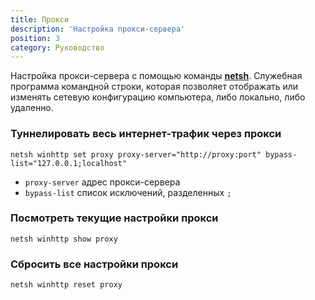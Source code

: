 ```yaml
---
title: Прокси
description: 'Настройка прокси-сервера'
position: 3
category: Руководство
---
```


Настройка прокси-сервера с помощью команды **[netsh](https://docs.microsoft.com/en-us/windows-server/administration/windows-commands/netsh 'Microsoft Dosc')**.
Служебная программа командной строки, которая позволяет отображать или изменять сетевую конфигурацию компьютера, либо локально, либо удаленно.

### Туннелировать весь интернет-трафик через прокси

```cmd[cmd]
netsh winhttp set proxy proxy-server="http://proxy:port" bypass-list="127.0.0.1;localhost"
```

- `proxy-server` адрес прокси-сервера
- `bypass-list` список исключений, разделенных `;`

### Посмотреть текущие настройки прокси

```cmd[cmd]
netsh winhttp show proxy
```

### Сбросить все настройки прокси

```cmd[cmd]
netsh winhttp reset proxy
```
